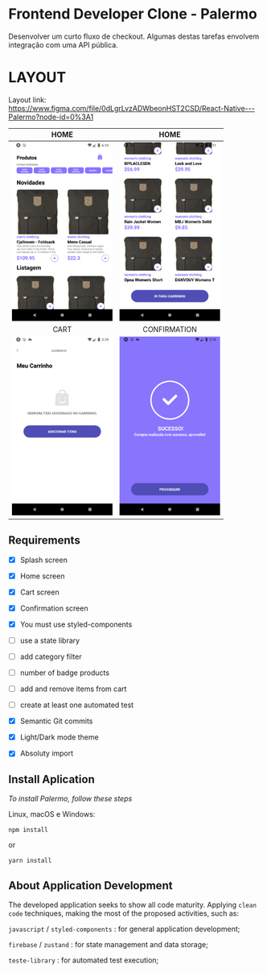 # Frontend Developer Clone - Palermo
    
Desenvolver um curto fluxo de checkout. Algumas destas tarefas envolvem integração com uma API pública.

# LAYOUT

Layout link: https://www.figma.com/file/0dLgrLvzADWbeonHST2CSD/React-Native---Palermo?node-id=0%3A1

HOME |  HOME
:-------------------------:|:-------------------------:
<img src="./.github/home1.png" width=200/>|<img src="./.github/home2.png" width=200/>
CART |  CONFIRMATION
<img src="./.github/cart.png" width=200/>|<img src="./.github/confirmation.png" width=200/>

## Requirements

- [x] Splash screen

- [x] Home screen

- [x] Cart screen

- [x] Confirmation screen

- [x] You must use styled-components

- [ ] use a state library 

- [ ] add category filter

- [ ] number of badge products

- [ ] add and remove items from cart

- [ ] create at least one automated test

- [x] Semantic Git commits

- [x] Light/Dark mode theme

- [x] Absoluty import

## Install Aplication


_To install Palermo, follow these steps_


Linux, macOS e Windows:


```
npm install
```
or
```
yarn install
```

## About Application Development

The developed application seeks to show all code maturity. Applying `clean code` techniques, making the most of the proposed activities, such as:

`javascript` / `styled-components` : for general application development;

`firebase` / `zustand` : for state management and data storage;

`teste-library` : for automated test execution;
